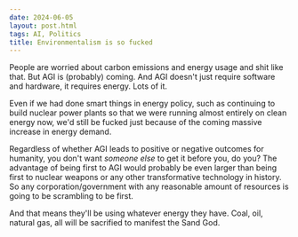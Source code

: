 ```yaml
---
date: 2024-06-05
layout: post.html
tags: AI, Politics
title: Environmentalism is so fucked
---
```


People are worried about carbon emissions and energy usage and shit like that. But AGI is (probably) coming. And AGI doesn't just require software and hardware, it requires energy. Lots of it.

Even if we had done smart things in energy policy, such as continuing to build nuclear power plants so that we were running almost entirely on clean energy now, we'd still be fucked just because of the coming massive increase in energy demand.

Regardless of whether AGI leads to positive or negative outcomes for humanity, you don't want *someone else* to get it before you, do you? The advantage of being first to AGI would probably be even larger than being first to nuclear weapons or any other transformative technology in history. So any corporation/government with any reasonable amount of resources is going to be scrambling to be first.

And that means they'll be using whatever energy they have. Coal, oil, natural gas, all will be sacrified to manifest the Sand God.
